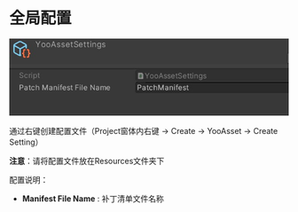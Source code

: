 # 全局配置

![image](./Image/Settings-img1.jpg)

通过右键创建配置文件（Project窗体内右键 -> Create -> YooAsset -> Create Setting）

**注意**：请将配置文件放在Resources文件夹下

配置说明：

- **Manifest File Name** : 补丁清单文件名称

